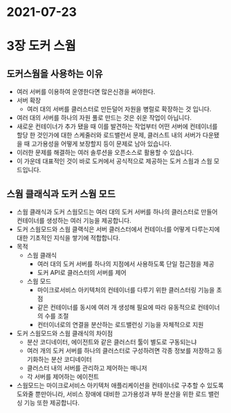 # 2021-07-23

# 3장 도커 스웜

## 도커스웜을 사용하는 이유
- 여러 서버를 이용하여 운영한다면 많은신경을 써야한다.
- 서버 확장
    - 여러 대의 서버를 클러스터로 만든덜어 자원을 병럴로 확장하는 것 입니다.
- 여러 대의 서버를 하나의 자원 풀로 만드는 것은 쉬운 작업이 아닙니다.
- 새로운 컨테이너가 추가 됐을 때 이를 발견하는 작업부터 어떤 서버에 컨테이너를 할당 한 것인가에 대한 스케줄러와 로드밸런서 문제, 클러스트 내의 서버가 다운됐을 때 고가용성을 어떻게 보장할지 등이 문제로 남아 있습니다.
- 이러한 문제를 해결하는 여러 솔루션을 오픈소스로 활용할 수 있습니다.
- 이 가운데 대표적인 것이 바로 도커에서 공식적으로 제공하는 도커 스웜과 스웜 모드입니다.

## 스웜 클래식과 도커 스웜 모드
- 스웜 클래식과 도커 스웜모드는 여러 대의 도커 서버를 하나의 클러스터로 만들어 컨테이너를 생성하는 여러 기능을 제공합니다.
- 도커 스웜모드와 스웜 클랙식은 서버 클러스터에서 컨테이너를 어떻게 다루는지에 대한 기초적인 지식을 쌓기에 적합합니다.
- 목적
    - 스웜 클래식
        - 여러 대의 도커 서버를 하나의 지점에서 사용하도록 단일 접근점을 제공
        - 도커 API로 클러스터의 서버를 제어
    - 스웜 모드
        - 마이크로서비스 아키텍처의 컨테이너를 다루기 위한 클러스터링 기능을 초점
        - 같은 컨테이너를 동시에 여러 개 생성해 필요에 따라 유동적으로 컨테이너의 수를 조절
        - 컨터이너로의 연결을 분산하는 로드밸런싱 기능을 자체적으로 지원
- 도커 스웜모드와 스웜 클래식의 차이점
    - 분산 코디네이터, 에이전트와 같은 클러스터 툴이 별도로 구동되는냐
    - 여러 개의 도커 서버를 하나의 클러스터로 구성하려면 각종 정보를 저장하고 동기화하는 분산 코디네이터
    - 클러스터 내의 서버를 관리하고 제어하는 매니저
    - 각 서버를 제어하는 에이전트
- 스웜모드는 마이크로서비스 아키텍처 애플리케이션을 컨테이너로 구추할 수 있도록 도와줄 뿐만아니라, 서비스 장애에 대비한 고가용성과 부하 분산을 위한 로드 밸런싱 기능 또한 제공합니다.
